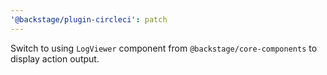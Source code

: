 ```yaml
---
'@backstage/plugin-circleci': patch
---
```


Switch to using `LogViewer` component from `@backstage/core-components` to display action output.
